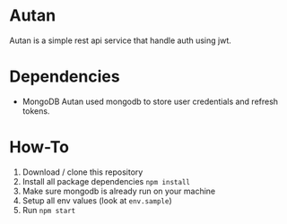 # Autan
Autan is a simple rest api service that handle auth using jwt.

# Dependencies

* MongoDB
Autan used mongodb to store user credentials and refresh  tokens.

# How-To
1. Download / clone this repository
2. Install all package dependencies `npm install`
3. Make sure mongodb is already run on your machine
4. Setup all env values (look at `env.sample`)
5. Run `npm start`
